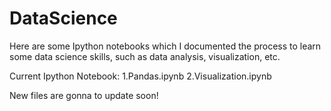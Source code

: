 # DataScience
Here are some Ipython notebooks which I documented the process to learn some data science skills, such as data analysis, visualization, etc.

Current Ipython Notebook:
1.Pandas.ipynb
2.Visualization.ipynb

New files are gonna to update soon!
